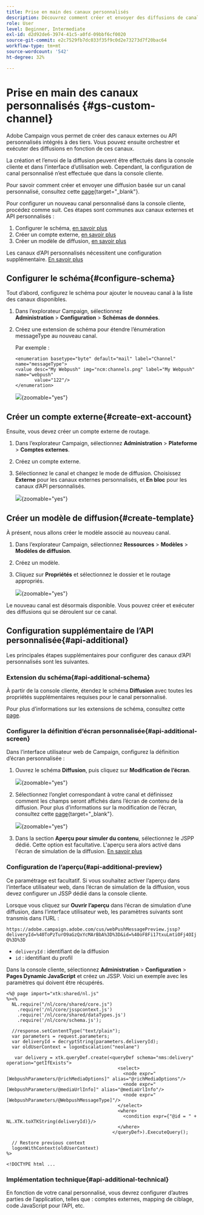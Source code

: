 ```yaml
---
title: Prise en main des canaux personnalisés
description: Découvrez comment créer et envoyer des diffusions de canal personnalisé avec Adobe Campaign Web
role: User
level: Beginner, Intermediate
exl-id: d2d92de6-3974-41c5-a0fd-09bbf6cf0020
source-git-commit: e2c7529fb7dc033f35f9c0d2e73273d7f20bac64
workflow-type: tm+mt
source-wordcount: '542'
ht-degree: 32%

---
```


# Prise en main des canaux personnalisés {#gs-custom-channel}

Adobe Campaign vous permet de créer des canaux externes ou API personnalisés intégrés à des tiers. Vous pouvez ensuite orchestrer et exécuter des diffusions en fonction de ces canaux.

La création et l’envoi de la diffusion peuvent être effectués dans la console cliente et dans l’interface d’utilisation web. Cependant, la configuration de canal personnalisé n’est effectuée que dans la console cliente.

Pour savoir comment créer et envoyer une diffusion basée sur un canal personnalisé, consultez cette [page](https://experienceleague.adobe.com/docs/campaign-web/v8/msg/gs-custom-channel.html?lang=fr){target="_blank"}.

Pour configurer un nouveau canal personnalisé dans la console cliente, procédez comme suit. Ces étapes sont communes aux canaux externes et API personnalisés :

1. Configurer le schéma, [en savoir plus](#configure-schema)
1. Créer un compte externe, [en savoir plus](#create-ext-account)
1. Créer un modèle de diffusion, [en savoir plus](#create-template)

Les canaux d’API personnalisés nécessitent une configuration supplémentaire. [En savoir plus](#api-additional)

## Configurer le schéma{#configure-schema}

Tout d’abord, configurez le schéma pour ajouter le nouveau canal à la liste des canaux disponibles.

1. Dans l’explorateur Campaign, sélectionnez **Administration** > **Configuration** > **Schémas de données**.

1. Créez une extension de schéma pour étendre l’énumération messageType au nouveau canal.

   Par exemple :

   ```
   <enumeration basetype="byte" default="mail" label="Channel" name="messageType">
   <value desc="My Webpush" img="ncm:channels.png" label="My Webpush" name="webpush"
          value="122"/>
   </enumeration>
   ```

   ![](assets/cus-schema.png){zoomable="yes"}

## Créer un compte externe{#create-ext-account}

Ensuite, vous devez créer un compte externe de routage.

1. Dans l’explorateur Campaign, sélectionnez **Administration** > **Plateforme** > **Comptes externes**.

1. Créez un compte externe.

1. Sélectionnez le canal et changez le mode de diffusion. Choisissez **Externe** pour les canaux externes personnalisés, et **En bloc** pour les canaux d’API personnalisés.

   ![](assets/cus-ext-account.png){zoomable="yes"}

## Créer un modèle de diffusion{#create-template}

À présent, nous allons créer le modèle associé au nouveau canal.

1. Dans l’explorateur Campaign, sélectionnez **Ressources** > **Modèles** > **Modèles de diffusion**.

1. Créez un modèle.

1. Cliquez sur **Propriétés** et sélectionnez le dossier et le routage appropriés.

   ![](assets/cus-template.png){zoomable="yes"}

Le nouveau canal est désormais disponible. Vous pouvez créer et exécuter des diffusions qui se déroulent sur ce canal.

## Configuration supplémentaire de l’API personnalisée{#api-additional}

Les principales étapes supplémentaires pour configurer des canaux d’API personnalisés sont les suivantes.

### Extension du schéma{#api-additional-schema}

À partir de la console cliente, étendez le schéma **Diffusion** avec toutes les propriétés supplémentaires requises pour le canal personnalisé.

Pour plus d’informations sur les extensions de schéma, consultez cette [page](../dev/extend-schema.md).

### Configurer la définition d’écran personnalisée{#api-additional-screen}

Dans l’interface utilisateur web de Campaign, configurez la définition d’écran personnalisée :

1. Ouvrez le schéma **Diffusion**, puis cliquez sur **Modification de l’écran**.

   ![](assets/cus-schema2.png){zoomable="yes"}

1. Sélectionnez l’onglet correspondant à votre canal et définissez comment les champs seront affichés dans l’écran de contenu de la diffusion. Pour plus d’informations sur la modification de l’écran, consultez cette [page](https://experienceleague.adobe.com/docs/campaign-web/v8/conf/schemas.html?lang=fr#fields){target="_blank"}.

   ![](assets/cus-schema3.png){zoomable="yes"}

1. Dans la section **Aperçu pour simuler du contenu**, sélectionnez le JSPP dédié. Cette option est facultative. L&#39;aperçu sera alors activé dans l&#39;écran de simulation de la diffusion. [En savoir plus](#api-additional-preview)

### Configuration de l’aperçu{#api-additional-preview}

Ce paramétrage est facultatif. Si vous souhaitez activer l’aperçu dans l’interface utilisateur web, dans l’écran de simulation de la diffusion, vous devez configurer un JSSP dédié dans la console cliente.

Lorsque vous cliquez sur **Ouvrir l’aperçu** dans l’écran de simulation d’une diffusion, dans l’interface utilisateur web, les paramètres suivants sont transmis dans l’URL :

`https://adobe.campaign.adobe.com/cus/webPushMessagePreview.jssp?deliveryId=%40ToPzTurO9aGzQxYcMArBbA%3D%3D&id=%40oF8Fi17txuLmtiOFj4OIjQ%3D%3D`

* `deliveryId` : identifiant de la diffusion
* `id` : identifiant du profil

Dans la console cliente, sélectionnez **Administration** > **Configuration** > **Pages Dynamic JavaScript** et créez un JSSP. Voici un exemple avec les paramètres qui doivent être récupérés.

```
<%@ page import="xtk:shared/nl.js"
%><%
  NL.require("/nl/core/shared/core.js")
    .require('/nl/core/jsspcontext.js')
    .require('/nl/core/shared/dataTypes.js')
    .require('/nl/core/schema.js');
    
  //response.setContentType("text/plain");
  var parameters = request.parameters;
  var deliveryId = decryptString(parameters.deliveryId);
  var oldUserContext = logonEscalation("neolane")
  
   var delivery = xtk.queryDef.create(<queryDef schema="nms:delivery" operation="getIfExists">
                                         <select>
                                           <node expr="[WebpushParameters/@richMediaOptions]" alias="@richMediaOptions"/>
                                           <node expr="[WebpushParameters/@mediaUrlInfo]" alias="@mediaUrlInfo"/>
                                           <node expr="[WebpushParameters/@WebpushMessageType]"/>
                                         </select>
                                         <where>
                                           <condition expr={"@id = " + NL.XTK.toXTKString(deliveryId)}/>
                                         </where>
                                       </queryDef>).ExecuteQuery();

  // Restore previous context
  logonWithContext(oldUserContext)
%>

<!DOCTYPE html ...
```

### Implémentation technique{#api-additional-technical}

En fonction de votre canal personnalisé, vous devrez configurer d’autres parties de l’application, telles que : comptes externes, mapping de ciblage, code JavaScript pour l’API, etc.

